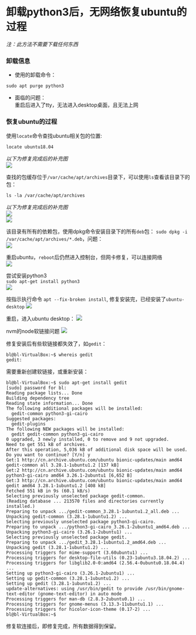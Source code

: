 # 卸载python3后，无网络恢复ubuntu的过程
*注：此方法不需要下载任何东西*   


### 卸载信息
- 使用的卸载命令：  
```
sudo apt purge python3
```

- 面临的问题：  
重启后进入了tty，无法进入desktop桌面，且无法上网


### 恢复ubuntu的过程

使用`locate`命令查找ubuntu相关包的位置:
```
locate ubuntu18.04
```
*以下为修复完成后的补充图*  
![](/images/ubuntu/issues/search-ubuntu-archives.png)


查找的包缓存位于`/var/cache/apt/archives`目录下，可以使用`ls`查看该目录下的包：
```
ls -la /var/cache/apt/archives
```
*以下为修复完成后的补充图*  
[![](https://github.com/zi-l/zi-l.github.io/blob/master/images/ubuntu/issues/list-ubuntu-archives.png)](https://github.com/zi-l/zi-l.github.io/blob/master/images/ubuntu/issues/list-ubuntu-archives.png)   
[![](https://github.com/zi-l/zi-l.github.io/blob/master/images/ubuntu/issues/list-ubuntu-archives-ubuntu-packages.png)](https://github.com/zi-l/zi-l.github.io/blob/master/images/ubuntu/issues/list-ubuntu-archives-ubuntu-packages.png)

该目录有所有的依赖包，使用dpkg命令安装目录下的所有`deb`包：
`sudo dpkg -i /var/cache/apt/archives/*.deb`，问题：   
[![](https://github.com/zi-l/zi-l.github.io/blob/master/images/ubuntu/issues/dpkg-install-deb-binary.png)](https://github.com/zi-l/zi-l.github.io/blob/master/images/ubuntu/issues/dpkg-install-deb-binary.png)

重启ubuntu，`reboot`后仍然进入控制台，但网卡修复，可以连接网络  
[![](https://github.com/zi-l/zi-l.github.io/blob/master/images/ubuntu/issues/reboot-after-deb-being-installed.png)](https://github.com/zi-l/zi-l.github.io/blob/master/images/ubuntu/issues/reboot-after-deb-being-installed.png)


尝试安装python3  
`sudo apt-get install python3`  
[![](https://github.com/zi-l/zi-l.github.io/blob/master/images/ubuntu/issues/tried-to-install-python3.png)](https://github.com/zi-l/zi-l.github.io/blob/master/images/ubuntu/issues/tried-to-install-python3.png)

按指示执行命令
`apt --fix-broken install`, 修复安装完，已经安装了`ubuntu-desktop`
[![](https://github.com/zi-l/zi-l.github.io/blob/master/images/ubuntu/issues/fix-broken-install.png)](https://github.com/zi-l/zi-l.github.io/blob/master/images/ubuntu/issues/fix-broken-install.png)

重启，进入ubuntu desktop：
[![](https://github.com/zi-l/zi-l.github.io/blob/master/images/ubuntu/issues/enter-gui.png)](https://github.com/zi-l/zi-l.github.io/blob/master/images/ubuntu/issues/enter-gui.png)

nvm的node软链接问题
[![](https://github.com/zi-l/zi-l.github.io/blob/master/images/ubuntu/issues/nvm-link-issue-with-node.png)](https://github.com/zi-l/zi-l.github.io/blob/master/images/ubuntu/issues/nvm-link-issue-with-node.png)


修复安装后有些软链接都失效了，如`gedit`：
```
bl@bl-VirtualBox:~$ whereis gedit
gedit:
```
需要重新创建软链接，或重新安装：
```
bl@bl-VirtualBox:~$ sudo apt-get install gedit
[sudo] password for bl:
Reading package lists... Done
Building dependency tree       
Reading state information... Done
The following additional packages will be installed:
  gedit-common python3-gi-cairo
Suggested packages:
  gedit-plugins
The following NEW packages will be installed:
  gedit gedit-common python3-gi-cairo
0 upgraded, 3 newly installed, 0 to remove and 9 not upgraded.
Need to get 551 kB of archives.
After this operation, 5,036 kB of additional disk space will be used.
Do you want to continue? [Y/n] y
Get:1 http://cn.archive.ubuntu.com/ubuntu bionic-updates/main amd64 gedit-common all 3.28.1-1ubuntu1.2 [137 kB]
Get:2 http://cn.archive.ubuntu.com/ubuntu bionic-updates/main amd64 python3-gi-cairo amd64 3.26.1-2ubuntu1 [6,652 B]
Get:3 http://cn.archive.ubuntu.com/ubuntu bionic-updates/main amd64 gedit amd64 3.28.1-1ubuntu1.2 [408 kB]
Fetched 551 kB in 9s (60.1 kB/s)                                               
Selecting previously unselected package gedit-common.
(Reading database ... 213570 files and directories currently installed.)
Preparing to unpack .../gedit-common_3.28.1-1ubuntu1.2_all.deb ...
Unpacking gedit-common (3.28.1-1ubuntu1.2) ...
Selecting previously unselected package python3-gi-cairo.
Preparing to unpack .../python3-gi-cairo_3.26.1-2ubuntu1_amd64.deb ...
Unpacking python3-gi-cairo (3.26.1-2ubuntu1) ...
Selecting previously unselected package gedit.
Preparing to unpack .../gedit_3.28.1-1ubuntu1.2_amd64.deb ...
Unpacking gedit (3.28.1-1ubuntu1.2) ...
Processing triggers for mime-support (3.60ubuntu1) ...
Processing triggers for desktop-file-utils (0.23-1ubuntu3.18.04.2) ...
Processing triggers for libglib2.0-0:amd64 (2.56.4-0ubuntu0.18.04.4) ...
Setting up python3-gi-cairo (3.26.1-2ubuntu1) ...
Setting up gedit-common (3.28.1-1ubuntu1.2) ...
Setting up gedit (3.28.1-1ubuntu1.2) ...
update-alternatives: using /usr/bin/gedit to provide /usr/bin/gnome-text-editor (gnome-text-editor) in auto mode
Processing triggers for man-db (2.8.3-2ubuntu0.1) ...
Processing triggers for gnome-menus (3.13.3-11ubuntu1.1) ...
Processing triggers for hicolor-icon-theme (0.17-2) ...
bl@bl-VirtualBox:~$
```
修复软连接后，即修复完成，所有数据得到保留。
